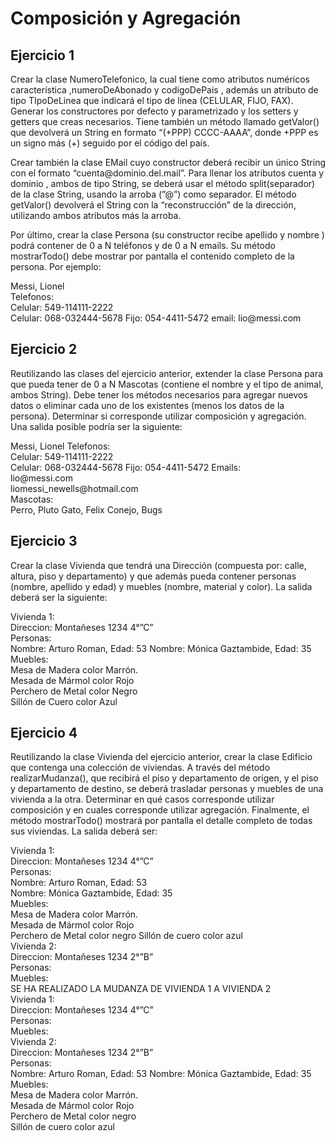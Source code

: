 <h1>Composición y Agregación </h1>

<h2>Ejercicio 1 </h2>
<p>Crear la clase NumeroTelefonico, la cual tiene como atributos numéricos característica ,numeroDeAbonado y codigoDePais , además un atributo de tipo TIpoDeLinea que indicará el
tipo de línea (CELULAR, FIJO, FAX). Generar los constructores por defecto y parametrizado y los setters y getters que creas necesarios. Tiene también un método llamado getValor() que
devolverá un String en formato “(+PPP) CCCC-AAAA”, donde +PPP es un signo más (+) seguido por el código del país. </p>
<p>Crear también la clase EMail cuyo constructor deberá recibir un único String con el formato “cuenta@dominio.del.mail”. Para llenar los atributos cuenta y dominio , ambos de tipo String,
se deberá usar el método split(separador) de la clase String, usando la arroba (”@”) como separador. El método getValor() devolverá el String con la “reconstrucción” de la dirección,
utilizando ambos atributos más la arroba. </p>
<p>Por último, crear la clase Persona (su constructor recibe apellido y nombre ) podrá contener de 0 a N teléfonos y de 0 a N emails. Su método mostrarTodo() debe mostrar por pantalla el
contenido completo de la persona. Por ejemplo: </p>
<p>Messi, Lionel<br>
Telefonos:<br>
Celular: 549-114111-2222<br>
Celular: 068-032444-5678 Fijo: 054-4411-5472 email: lio@messi.com <br>
</p>

<h2>Ejercicio 2</h2>

<p>Reutilizando las clases del ejercicio anterior, extender la clase Persona para que pueda tener de 0 a N Mascotas (contiene el nombre y el tipo de animal, ambos String). Debe tener los
métodos necesarios para agregar nuevos datos o eliminar cada uno de los existentes (menos los datos de la persona). Determinar si corresponde utilizar composición y agregación.
Una salida posible podría ser la siguiente: </<p>
<p> Messi, Lionel
Telefonos:<br>
Celular: 549-114111-2222<br>
Celular: 068-032444-5678 Fijo: 054-4411-5472 Emails:<br>
lio@messi.com<br>
liomessi_newells@hotmail.com<br>
Mascotas:<br>
Perro, Pluto Gato, Felix Conejo, Bugs  </p>

<h2>Ejercicio 3</h2>

<p>Crear la clase Vivienda que tendrá una Dirección (compuesta por: calle, altura, piso y departamento) y que además pueda contener personas (nombre, apellido y edad) y muebles
(nombre, material y color). La salida deberá ser la siguiente:</p>

<p>Vivienda 1:<br>
Direccion: Montañeses 1234 4°”C”<br>
Personas:<br>
Nombre: Arturo Roman, Edad: 53 Nombre: Mónica Gaztambide, Edad: 35<br>
Muebles:<br>
Mesa de Madera color Marrón.<br>
Mesada de Mármol color Rojo<br>
Perchero de Metal color Negro<br>
Sillón de Cuero color Azul </p>

<h2>Ejercicio 4</h2>

<p>Reutilizando la clase Vivienda del ejercicio anterior, crear la clase Edificio que contenga una colección de viviendas. A través del método realizarMudanza(), que recibirá el piso y
departamento de origen, y el piso y departamento de destino, se deberá trasladar personas y muebles de una vivienda a la otra. Determinar en qué casos corresponde utilizar composición
y en cuales corresponde utilizar agregación. Finalmente, el método mostrarTodo() mostrará  por pantalla el detalle completo de todas sus viviendas. La salida deberá ser: </p>

<p>Vivienda 1:<br>
Direccion: Montañeses 1234 4°”C”<br>
Personas:<br>
Nombre: Arturo Roman, Edad: 53<br>
Nombre: Mónica Gaztambide, Edad: 35<br>
Muebles:<br>
Mesa de Madera color Marrón.<br>
Mesada de Mármol color Rojo<br>
Perchero de Metal color negro Sillón de cuero color azul<br>
Vivienda 2:<br>
Direccion: Montañeses 1234 2°”B”<br>
Personas:<br>
Muebles:<br>
SE HA REALIZADO LA MUDANZA DE VIVIENDA 1 A VIVIENDA 2<br>
Vivienda 1:<br>
Direccion: Montañeses 1234 4°”C”<br>
Personas:<br>
Muebles:<br>
Vivienda 2:<br>
Direccion: Montañeses 1234 2°”B”<br>
Personas:<br>
Nombre: Arturo Roman, Edad: 53 Nombre: Mónica Gaztambide, Edad: 35<br>
Muebles:<br>
Mesa de Madera color Marrón.<br>
Mesada de Mármol color Rojo<br>
Perchero de Metal color negro<br>
Sillón de cuero color azul </p>
